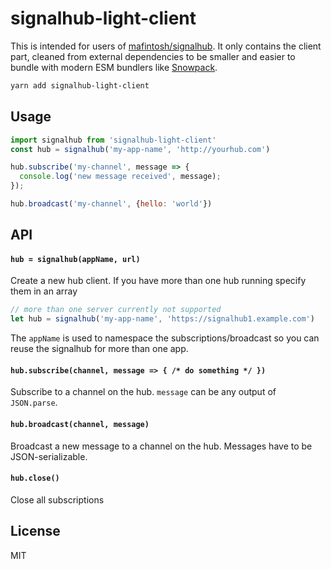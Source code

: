 # signalhub-light-client

This is intended for users of [mafintosh/signalhub](https://github.com/mafintosh/signalhub). It only contains the client part, cleaned from external dependencies to be smaller and easier to bundle with modern ESM bundlers like [Snowpack](https://www.snowpack.dev/).


```sh
yarn add signalhub-light-client
```

## Usage

``` js
import signalhub from 'signalhub-light-client'
const hub = signalhub('my-app-name', 'http://yourhub.com')

hub.subscribe('my-channel', message => {
  console.log('new message received', message);
});

hub.broadcast('my-channel', {hello: 'world'})
```

## API

#### `hub = signalhub(appName, url)`

Create a new hub client. If you have more than one hub running specify them in an array

``` js
// more than one server currently not supported
let hub = signalhub('my-app-name', 'https://signalhub1.example.com')
```

The `appName` is used to namespace the subscriptions/broadcast so you can reuse the
signalhub for more than one app.

#### `hub.subscribe(channel, message => { /* do something */ })`

Subscribe to a channel on the hub. `message` can be any output of `JSON.parse`.

#### `hub.broadcast(channel, message)`

Broadcast a new message to a channel on the hub. Messages have to be JSON-serializable.

#### `hub.close()`

Close all subscriptions

## License

MIT
